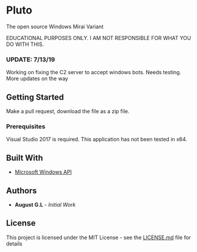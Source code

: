 # Pluto

The open source Windows Mirai Variant

EDUCATIONAL PURPOSES ONLY. I AM NOT RESPONSIBLE FOR WHAT YOU DO WITH THIS.

### UPDATE: 7/13/19

Working on fixing the C2 server to accept windows bots. Needs testing. More updates on the way

## Getting Started

Make a pull request, download the file as a zip file.

### Prerequisites

Visual Studio 2017 is required. This application has not been tested in x64. 

## Built With

* [Microsoft Windows API](https://msdn.microsoft.com/en-us/library/aa383723(VS.85).aspx)

## Authors

* **August G.L** - *Initial Work*

## License

This project is licensed under the MIT License - see the [LICENSE.md](LICENSE.md) file for details

